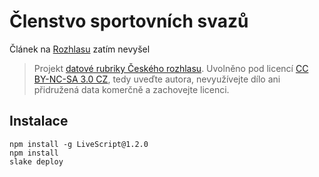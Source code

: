 # Členstvo sportovních svazů

Článek na [Rozhlasu](http://www.rozhlas.cz/zpravy/data/) zatím nevyšel

> Projekt [datové rubriky Českého rozhlasu](http://www.rozhlas.cz/zpravy/data/). Uvolněno pod licencí [CC BY-NC-SA 3.0 CZ](http://creativecommons.org/licenses/by-nc-sa/3.0/cz/), tedy uveďte autora, nevyužívejte dílo ani přidružená data komerčně a zachovejte licenci.

## Instalace

    npm install -g LiveScript@1.2.0
    npm install
    slake deploy
